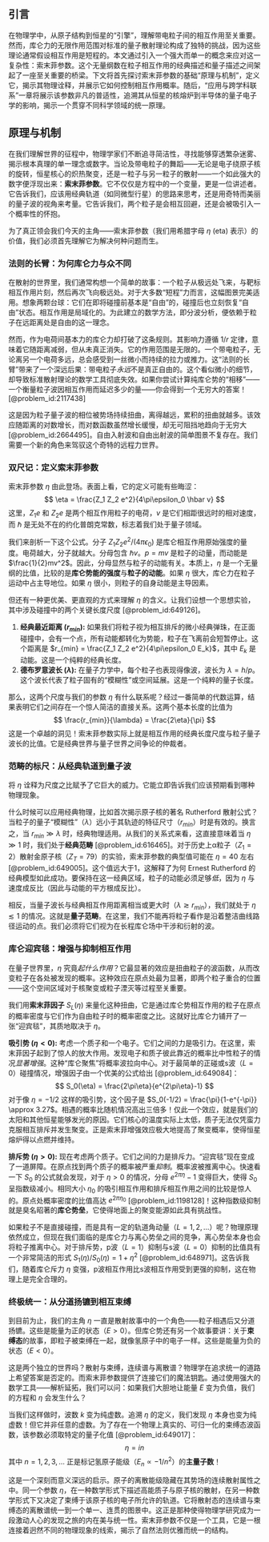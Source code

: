 ## 引言
在物理学中，从原子结构到恒星的“引擎”，理解带电粒子间的相互作用至关重要。然而，库仑力的无限作用范围对标准的量子散射理论构成了独特的挑战，因为这些理论通常假设相互作用是短程的。本文通过引入一个强大而单一的概念来应对这一复杂性：索末菲参数。这个无量纲数在粒子相互作用的经典描述和量子描述之间架起了一座至关重要的桥梁。下文将首先探讨索末菲参数的基础“原理与机制”，定义它，揭示其物理诠释，并展示它如何控制相互作用概率。随后，“应用与跨学科联系”一章将展示该参数非凡的普适性，追溯其从恒星的核熔炉到半导体的量子电子学的影响，揭示一个贯穿不同科学领域的统一原理。

## 原理与机制

在我们理解世界的征程中，物理学家们不断追寻简洁性，寻找能够穿透繁杂迷雾、揭示根本真理的单一理念或数字。当论及带电粒子的舞蹈——无论是电子绕原子核的旋转，恒星核心的炽热聚变，还是一粒子与另一粒子的散射——一个如此强大的数字便浮现出来：**索末菲参数**。它不仅仅是方程中的一个变量，更是一位讲述者。它告诉我们，应该用经典轨道（如同微型行星）的思路来思考，还是用奇特而美丽的量子波的视角来考量。它告诉我们，两个粒子是会相互回避，还是会被吸引入一个概率性的怀抱。

为了真正领会我们今天的主角——索末菲参数（我们用希腊字母 $\eta$ (eta) 表示）的价值，我们必须首先理解它为解决何种问题而生。

### 法则的长臂：为何库仑力与众不同

在散射的世界里，我们通常构想一个简单的故事：一个粒子从极远处飞来，与靶标相互作用片刻，然后再次飞向极远处。对于大多数“短程”力而言，这幅图景完美适用。想象两颗台球：它们在即将碰撞前基本是“自由”的，碰撞后也立刻恢复“自由”状态。相互作用是局域化的。为此建立的数学方法，即分波分析，便依赖于粒子在远距离处是自由的这一理念。

然而，作为电荷间基本力的库仑力却打破了这条规则。其影响力遵循 $1/r$ 定律，意味着它随距离减弱，但从未真正消失。它的作用范围是无限的。一个带电粒子，无论离另一个电荷多远，总会感受到一丝微小而持续的拉力或推力。这“法则的长臂”带来了一个深远后果：带电粒子*永远*不是真正自由的。这个看似微小的细节，却导致标准散射理论的数学工具彻底失效。如果你尝试计算纯库仑势的“相移”——一个衡量粒子波因相互作用而延迟多少的量——你会得到一个无穷大的答案！[@problem_id:2117438]

这是因为粒子量子波的相位被势场持续扭曲，离得越远，累积的扭曲就越多。该效应随距离的对数增长，而对数函数虽然增长缓慢，却无可阻挡地趋向于无穷大 [@problem_id:2664495]。自由入射波和自由出射波的简单图景不复存在。我们需要一个新的角色来驾驭这个奇特的远程力世界。

### 双尺记：定义索末菲参数

索末菲参数 $\eta$ 由此登场。表面上看，它的定义可能有些晦涩：
$$ \eta = \frac{Z_1 Z_2 e^2}{4\pi\epsilon_0 \hbar v} $$
这里，$Z_1 e$ 和 $Z_2 e$ 是两个相互作用粒子的电荷，$v$ 是它们相距很远时的相对速度，而 $\hbar$ 是无处不在的约化普朗克常数，标志着我们处于量子领域。

我们来剖析一下这个公式。分子 $Z_1 Z_2 e^2 / (4\pi\epsilon_0)$ 是库仑相互作用原始强度的量度。电荷越大，分子就越大。分母包含 $\hbar v$。$p = mv$ 是粒子的动量，而动能是 $\frac{1}{2}mv^2$。因此，分母显然与粒子的动能有关。本质上，$\eta$ 是一个无量纲的比值，比较的是**库仑势能的强度**与**粒子的动能**。如果 $\eta$ 很大，库仑力在粒子运动中占主导地位。如果 $\eta$ 很小，则粒子的自身动能是主导因素。

但还有一种更优美、更直观的方式来理解 $\eta$ 的含义。让我们设想一个思想实验，其中涉及碰撞中的两个关键长度尺度 [@problem_id:649126]。
1.  **经典最近距离 ($r_{min}$):** 如果我们将粒子视为相互排斥的微小经典弹珠，在正面碰撞中，会有一个点，所有动能都转化为势能，粒子在飞离前会短暂停止。这个距离是 $r_{min} = \frac{Z_1 Z_2 e^2}{4\pi\epsilon_0 E_k}$，其中 $E_k$ 是动能。这是一个纯粹的经典长度。
2.  **德布罗意波长 ($\lambda$):** 在量子力学中，每个粒子也表现得像波，波长为 $\lambda = h/p$。这个波长代表了粒子固有的“模糊性”或空间延展。这是一个纯粹的量子长度。

那么，这两个尺度与我们的参数 $\eta$ 有什么联系呢？经过一番简单的代数运算，结果表明它们之间存在一个惊人简洁的直接关系。这两个基本长度的比值为
$$ \frac{r_{min}}{\lambda} = \frac{2\eta}{\pi} $$
这是一个卓越的洞见！索末菲参数实际上就是相互作用的经典长度尺度与粒子量子波长的比值。它是经典世界与量子世界之间争论的仲裁者。

### 范畴的标尺：从经典轨道到量子波

将 $\eta$ 诠释为尺度之比赋予了它巨大的威力。它能立即告诉我们应该预期看到哪种物理现象。

什么时候可以应用经典物理，比如首次揭示原子核的著名 Rutherford 散射公式？当粒子的量子“模糊性”（$\lambda$）远小于其轨迹的特征尺寸（$r_{min}$）时是有效的。换言之，当 $r_{min} \gg \lambda$ 时，经典物理适用。从我们的关系式来看，这直接意味着当 $\eta \gg 1$ 时，我们处于**经典范畴** [@problem_id:616465]。对于历史上α粒子（$Z_1=2$）散射金原子核（$Z_T=79$）的实验，索末菲参数的典型值可能在 $\eta=40$ 左右 [@problem_id:649005]。这个值远大于1，这解释了为何 Ernest Rutherford 的经典模型如此成功。要保持在这一经典区域，粒子的动能必须足够*低*，因为 $\eta$ 与速度成反比（因此与动能的平方根成反比）。

相反，当量子波长与经典相互作用距离相当或更大时（$\lambda \gtrsim r_{min}$），我们就处于 $\eta \lesssim 1$ 的情况。这就是**量子范畴**。在这里，我们不能再将粒子看作是沿着整洁曲线路径运动的点。我们必须将它们视为在长程库仑场中干涉和衍射的波。

### 库仑迎宾毯：增强与抑制相互作用

在量子世界里，$\eta$ 究竟*起什么作用*？它最显著的效应是扭曲粒子的波函数，从而改变粒子在各处被发现的概率。这种效应在原点处最为显著，即两个粒子重合的位置——这个空间区域对于核聚变或粒子湮灭等过程至关重要。

我们用**索末菲因子** $S_L(\eta)$ 来量化这种扭曲，它是通过库仑势相互作用的粒子在原点的概率密度与它们作为自由粒子时的概率密度之比。这就好比库仑力铺开了一张“迎宾毯”，其质地取决于 $\eta$。

**吸引势 ($\eta < 0$):** 考虑一个质子和一个电子。它们之间的力是吸引力。在这里，索末菲因子起到了惊人的放大作用。发现电子和质子彼此靠近的概率比中性粒子的情况*显著增强*。这种“库仑聚焦”将概率波拉向中心。对于最简单的正碰或s波（$L=0$）碰撞情况，增强因子由一个优美的公式给出 [@problem_id:649084]：
$$ S_0(\eta) = \frac{2\pi\eta}{e^{2\pi\eta}-1} $$
对于像 $\eta = -1/2$ 这样的吸引势，这个因子是 $S_0(-1/2) = \frac{\pi}{1-e^{-\pi}} \approx 3.27$。相遇的概率比随机情况高出三倍多！仅此一个效应，就是我们的太阳和其他恒星能够发光的原因。它们核心的温度实际上太低，质子无法仅凭蛮力克服相互排斥并发生聚变。正是索末菲增强效应极大地提高了聚变概率，使得恒星熔炉得以点燃并维持。

**排斥势 ($\eta > 0$):** 现在考虑两个质子。它们之间的力是排斥力。“迎宾毯”现在变成了一道屏障。在原点找到两个质子的概率被严重*抑制*。概率波被推离中心。快速看一下 $S_0$ 的公式就会发现，对于 $\eta > 0$ 的情况，分母 $e^{2\pi\eta}-1$ 变得巨大，使得 $S_0$ 呈指数级减小。相同大小 $\eta_0$ 的吸引相互作用和排斥相互作用之间的比较是惊人的。原点处概率密度的比值高达 $e^{2\pi\eta_0}$ [@problem_id:1198128]！这种指数级抑制就是臭名昭著的**库仑势垒**，它使得地面上的聚变能源如此具有挑战性。

如果粒子不是直接碰撞，而是具有一定的轨道角动量（$L=1, 2, ...$）呢？物理原理依然成立，但现在我们面临的是库仑力与离心势垒之间的竞争，离心势垒本身也会将粒子推离中心。对于排斥势，p波（$L=1$）抑制与s波（$L=0$）抑制的比值具有一个非常简洁的形式 $S_1(\eta)/S_0(\eta) = 1+\eta^2$ [@problem_id:648971]。这告诉我们，随着库仑斥力 $\eta$ 变强，p波相互作用比s波相互作用受到更强的抑制，这在物理上是完全合理的。

### 终极统一：从分道扬镳到相互束缚

到目前为止，我们的主角 $\eta$ 一直是散射故事中的一个角色——粒子相遇后又分道扬镳。这些是能量为正的状态（$E>0$）。但库仑势还有另一个故事要讲：关于**束缚态**的故事，即粒子被束缚在一起，就像氢原子中的电子一样。这些是能量为负的状态（$E<0$）。

这是两个独立的世界吗？散射与束缚，连续谱与离散谱？物理学在追求统一的道路上希望答案是否定的。而索末菲参数提供了连接它们的魔法钥匙。通过使用强大的数学工具——解析延拓，我们可以问：如果我们大胆地让能量 $E$ 变为负值，我们的方程和 $\eta$ 会发生什么？

当我们这样做时，波数 $k$ 变为纯虚数。追溯 $\eta$ 的定义，我们发现 $\eta$ 本身也变为纯虚数！但它并非任意的虚数。为了存在一个物理上真实的、可归一化的束缚态波函数，该参数必须取特定的量子化值 [@problem_id:649017]：
$$ \eta = i n $$
其中 $n=1, 2, 3, ...$ 正是标记氢原子能级（$E_n \propto -1/n^2$）的**主量子数**！

这是一个深刻而意义深远的启示。原子的离散能级隐藏在其势场的连续散射属性之中。同一个参数 $\eta$，在一种数学形式下描述高能质子与原子核的散射，在另一种数学形式下又决定了束缚于该原子核的电子所允许的轨道。它将散射态的连续谱与束缚态的离散谱统一到一个单一、连贯的图景中。这正是那种使得物理学研究成为一段激动人心的发现之旅的内在美与统一性。索末菲参数不仅是一个工具，它是一根连接着迥然不同的物理现象的线索，揭示了自然法则优雅而统一的结构。

